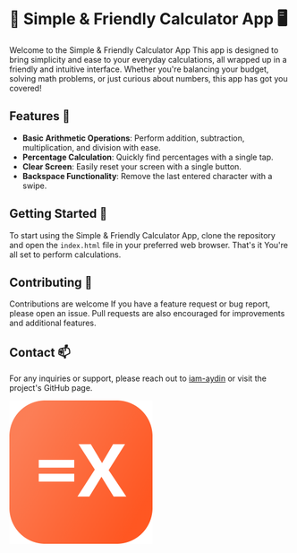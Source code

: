 # 🧮 Simple & Friendly Calculator App 🖥️

Welcome to the Simple & Friendly Calculator App This app is designed to bring simplicity and ease to your everyday calculations, all wrapped up in a friendly and intuitive interface. Whether you're balancing your budget, solving math problems, or just curious about numbers, this app has got you covered!

## Features 🎯

- **Basic Arithmetic Operations**: Perform addition, subtraction, multiplication, and division with ease.
- **Percentage Calculation**: Quickly find percentages with a single tap.
- **Clear Screen**: Easily reset your screen with a single button.
- **Backspace Functionality**: Remove the last entered character with a swipe.

## Getting Started 🚀

To start using the Simple & Friendly Calculator App, clone the repository and open the `index.html` file in your preferred web browser. That's it You're all set to perform calculations.

## Contributing 🤝

Contributions are welcome If you have a feature request or bug report, please open an issue. Pull requests are also encouraged for improvements and additional features.

## Contact 📫

For any inquiries or support, please reach out to <a href="https://github.com/iam-aydin">iam-aydin</a> or visit the project's GitHub page.

<img width="256" src="./img/icon-512.png" />
